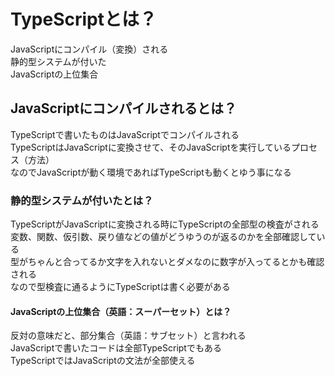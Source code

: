 <!-- ここにやった事や学んだ事などをメモして書き留めておこう！！ -->
<!-- 自分で買ってUdemyで学んだ事の成果物です -->
<!-- 本日お休み（次回ここの文章を削除する） -->
# TypeScriptとは？

 JavaScriptにコンパイル（変換）される<br>
 静的型システムが付いた  
 JavaScriptの上位集合  

## JavaScriptにコンパイルされるとは？

TypeScriptで書いたものはJavaScriptでコンパイルされる<br>
TypeScriptはJavaScriptに変換させて、そのJavaScriptを実行しているプロセス（方法）<br>
なのでJavaScriptが動く環境であればTypeScriptも動くとゆう事になる<br>

### 静的型システムが付いたとは？

TypeScriptがJavaScriptに変換される時にTypeScriptの全部型の検査がされる<br>
変数、関数、仮引数、戻り値などの値がどうゆうのが返るのかを全部確認している<br>
型がちゃんと合ってるか文字を入れないとダメなのに数字が入ってるとかも確認される<br>
なので型検査に通るようにTypeScriptは書く必要がある<br>

#### JavaScriptの上位集合（英語：スーパーセット）とは？

反対の意味だと、部分集合（英語：サブセット）と言われる<br>
JavaScriptで書いたコードは全部TypeScriptでもある<br>
TypeScriptではJavaScriptの文法が全部使える<br>

<!-- # Getting Started with Create React App -->

<!-- This project was bootstrapped with [Create React App](https://github.com/facebook/create-react-app).

## Available Scripts

In the project directory, you can run:

### `npm start`

Runs the app in the development mode.\
Open [http://localhost:3000](http://localhost:3000) to view it in the browser.

The page will reload if you make edits.\
You will also see any lint errors in the console.

### `npm test`

Launches the test runner in the interactive watch mode.\
See the section about [running tests](https://facebook.github.io/create-react-app/docs/running-tests) for more information.

### `npm run build`

Builds the app for production to the `build` folder.\
It correctly bundles React in production mode and optimizes the build for the best performance.

The build is minified and the filenames include the hashes.\
Your app is ready to be deployed!

See the section about [deployment](https://facebook.github.io/create-react-app/docs/deployment) for more information.

### `npm run eject`

**Note: this is a one-way operation. Once you `eject`, you can’t go back!**

If you aren’t satisfied with the build tool and configuration choices, you can `eject` at any time. This command will remove the single build dependency from your project.

Instead, it will copy all the configuration files and the transitive dependencies (webpack, Babel, ESLint, etc) right into your project so you have full control over them. All of the commands except `eject` will still work, but they will point to the copied scripts so you can tweak them. At this point you’re on your own.

You don’t have to ever use `eject`. The curated feature set is suitable for small and middle deployments, and you shouldn’t feel obligated to use this feature. However we understand that this tool wouldn’t be useful if you couldn’t customize it when you are ready for it.

## Learn More

You can learn more in the [Create React App documentation](https://facebook.github.io/create-react-app/docs/getting-started).

To learn React, check out the [React documentation](https://reactjs.org/). -->
